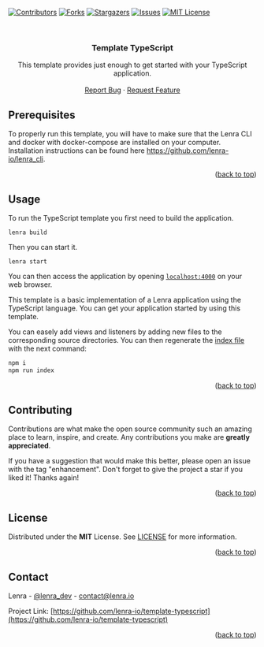 <div id="top"></div>
<!--
*** This README was created with https://github.com/othneildrew/Best-README-Template
-->



<!-- PROJECT SHIELDS -->
[![Contributors][contributors-shield]][contributors-url]
[![Forks][forks-shield]][forks-url]
[![Stargazers][stars-shield]][stars-url]
[![Issues][issues-shield]][issues-url]
[![MIT License][license-shield]][license-url]



<!-- PROJECT LOGO -->
<br />
<div align="center">

<h3 align="center">Template TypeScript</h3>

  <p align="center">
    This template provides just enough to get started with your TypeScript application.
    <br />
    <br />
    <a href="https://github.com/lenra-io/template-typescript/issues">Report Bug</a>
    ·
    <a href="https://github.com/lenra-io/template-typescript/issues">Request Feature</a>
  </p>
</div>




<!-- GETTING STARTED -->

## Prerequisites

To properly run this template, you will have to make sure that the Lenra CLI and docker with docker-compose are installed on your computer.
Installation instructions can be found here https://github.com/lenra-io/lenra_cli.

<p align="right">(<a href="#top">back to top</a>)</p>


<!-- USAGE EXAMPLES -->
## Usage

To run the TypeScript template you first need to build the application.
```console
lenra build
```

Then you can start it.
```console
lenra start
```

You can then access the application by opening [`localhost:4000`](http://localhost:4000) on your web browser. 

This template is a basic implementation of a Lenra application using the TypeScript language. You can get your application started by using this template.

You can easely add views and listeners by adding new files to the corresponding source directories.
You can then regenerate the [index file](./src/index.gen.ts) with the next command:

```bash
npm i
npm run index
```

<p align="right">(<a href="#top">back to top</a>)</p>


<!-- CONTRIBUTING -->
## Contributing

Contributions are what make the open source community such an amazing place to learn, inspire, and create. Any contributions you make are **greatly appreciated**.

If you have a suggestion that would make this better, please open an issue with the tag "enhancement".
Don't forget to give the project a star if you liked it! Thanks again!

<p align="right">(<a href="#top">back to top</a>)</p>



<!-- LICENSE -->
## License

Distributed under the **MIT** License. See [LICENSE](./LICENSE) for more information.

<p align="right">(<a href="#top">back to top</a>)</p>



<!-- CONTACT -->
## Contact

Lenra - [@lenra_dev](https://twitter.com/lenra_dev) - contact@lenra.io

Project Link: [https://github.com/lenra-io/template-typescript](https://github.com/lenra-io/template-typescript)

<p align="right">(<a href="#top">back to top</a>)</p>


<!-- MARKDOWN LINKS & IMAGES -->
<!-- https://www.markdownguide.org/basic-syntax/#reference-style-links -->
[contributors-shield]: https://img.shields.io/github/contributors/lenra-io/template-typescript.svg?style=for-the-badge
[contributors-url]: https://github.com/lenra-io/template-typescript/graphs/contributors
[forks-shield]: https://img.shields.io/github/forks/lenra-io/template-typescript.svg?style=for-the-badge
[forks-url]: https://github.com/lenra-io/template-typescript/network/members
[stars-shield]: https://img.shields.io/github/stars/lenra-io/template-typescript.svg?style=for-the-badge
[stars-url]: https://github.com/lenra-io/template-typescript/stargazers
[issues-shield]: https://img.shields.io/github/issues/lenra-io/template-typescript.svg?style=for-the-badge
[issues-url]: https://github.com/lenra-io/template-typescript/issues
[license-shield]: https://img.shields.io/github/license/lenra-io/template-typescript.svg?style=for-the-badge
[license-url]: https://github.com/lenra-io/template-typescript/blob/master/LICENSE
